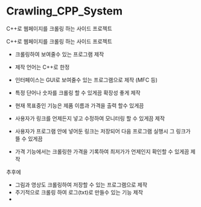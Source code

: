 # Crawling_CPP_System
C++로 웹페이지를 크롤링 하는 사이드 프로젝트

C++로 웹페이지를 크롤링 하는 사이드 프로젝트
- 크롤링하여 보여줄수 있는 프로그램 제작
- 제작 언어는 C++로 한정
- 인터페이스는 GUI로 보여줄수 있는 프로그램으로 제작 (MFC 등)
- 특정 단어나 숫자를 크롤링 할 수 있게끔 확장성 좋게 제작


- 현재 목표중인 기능은 제품 이름과 가격을 출력 할수 있게끔
- 사용자가 링크를 언제든지 넣고 수정하여 모니터링 할 수 있게끔 제작
- 사용자가 프로그램 안에 넣어둔 링크는 저장되어 다음 프로그램 실행시 그 링크가 뜰 수 있게끔
- 가격 기능에서는 크롤링한 가격을 기록하여 최저가가 언제인지 확인할 수 있게끔 제작


추후에
- 그림과 영상도 크롤링하여 저장할 수 있는 프로그램으로 제작
- 주기적으로 크롤링 하여 로그(txt)로 만들수 있는 기능 제작
- 
